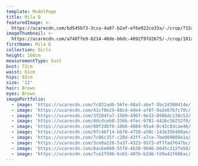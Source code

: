 ```yaml
---
template: ModelPage
title: Mila D
featuredImage: >-
  https://ucarecdn.com/bd545b73-3cca-4a87-b2af-ef6e922ce33a/-/crop/715x390/0,78/-/preview/
imageThumbnail: >-
  https://ucarecdn.com/a748ffe9-0214-40de-b6dc-4092f97d2675/-/crop/101x140/118,59/-/preview/
firstName: Mila D
collection: Girls
height: 160cm
measurementType: bust
bust: 72cm
waist: 61cm
hips: 82cm
size: '12'
hair: Brown
eyes: Brown
imagePortfolio:
  - image: 'https://ucarecdn.com/fc831adb-56fe-48a3-abe7-5bc2d300414e/'
  - image: 'https://ucarecdn.com/41cf8e29-68c4-4de4-af07-9a2e67b7c70c/'
  - image: 'https://ucarecdn.com/3f20dfa7-1569-496f-9e33-0986dc138c53/'
  - image: 'https://ucarecdn.com/ddcdceb8-236b-4fec-9781-4426c56252f0/'
  - image: 'https://ucarecdn.com/80f2dbf6-18b6-4084-95a4-0c42c83cae46/'
  - image: 'https://ucarecdn.com/9fc46f14-bb70-4758-a50c-143e35b408ae/'
  - image: 'https://ucarecdn.com/7c06c35f-c20d-43ff-a7ce-7be009089e1a/'
  - image: 'https://ucarecdn.com/3ce0a220-5a37-4323-9573-df7fad7647bc/'
  - image: 'https://ucarecdn.com/8ac6e060-55f8-4b38-9046-b045c212fe58/'
  - image: 'https://ucarecdn.com/7ce2f596-6c65-407b-b2d6-fd9a41f086ac/'
---
```


